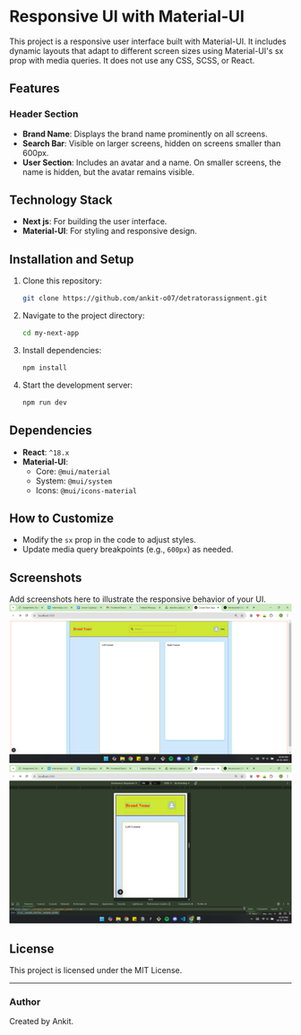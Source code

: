 # Responsive UI with Material-UI

This project is a responsive user interface built with Material-UI. It includes dynamic layouts that adapt to different screen sizes using Material-UI's sx prop with media queries. It does not use any CSS, SCSS, or React.

## Features

### Header Section
- **Brand Name**: Displays the brand name prominently on all screens.
- **Search Bar**: Visible on larger screens, hidden on screens smaller than 600px.
- **User Section**: Includes an avatar and a name. On smaller screens, the name is hidden, but the avatar remains visible.



## Technology Stack
- **Next js**: For building the user interface.
- **Material-UI**: For styling and responsive design.

## Installation and Setup
1. Clone this repository:
   ```bash
   git clone https://github.com/ankit-o07/detratorassignment.git
   ```

2. Navigate to the project directory:
   ```bash
   cd my-next-app
   ```

3. Install dependencies:
   ```bash
   npm install
   ```

4. Start the development server:
   ```bash
   npm run dev
   ```


## Dependencies
- **React**: `^18.x`
- **Material-UI**:
  - Core: `@mui/material`
  - System: `@mui/system`
  - Icons: `@mui/icons-material`

## How to Customize
- Modify the `sx` prop in the code to adjust styles.
- Update media query breakpoints (e.g., `600px`) as needed.

## Screenshots
Add screenshots here to illustrate the responsive behavior of your UI.
![alt text](image.png)
![alt text](image-1.png)

## License
This project is licensed under the MIT License.

---

### Author
Created by Ankit.
